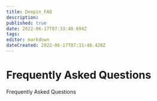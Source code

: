 ```yaml
---
title: Deepin_FAQ
description: 
published: true
date: 2022-06-17T07:33:40.694Z
tags: 
editor: markdown
dateCreated: 2022-06-17T07:31:46.428Z
---
```


# Frequently Asked Questions
Frequently Asked Questions